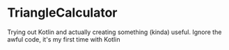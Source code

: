 # TriangleCalculator
Trying out Kotlin and actually creating something (kinda) useful. Ignore the awful code, it's my first time with Kotlin
